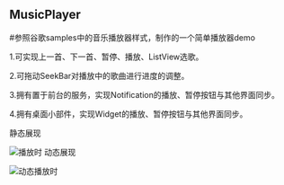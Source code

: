 ## MusicPlayer

#参照谷歌samples中的音乐播放器样式，制作的一个简单播放器demo

1.可实现上一首、下一首、暂停、播放、ListView选歌。

2.可拖动SeekBar对播放中的歌曲进行进度的调整。

3.拥有置于前台的服务，实现Notification的播放、暂停按钮与其他界面同步。

4.拥有桌面小部件，实现Widget的播放、暂停按钮与其他界面同步。

静态展现

![播放时](http://upload-images.jianshu.io/upload_images/2527601-d9455c9d99bd5441.png?imageMogr2/auto-orient/strip%7CimageView2/2/w/1240)
动态展现

![动态播放时](http://upload-images.jianshu.io/upload_images/2527601-f26f407e8547dc39.gif?imageMogr2/auto-orient/strip)